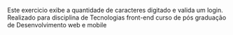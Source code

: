Este exercicio exibe a quantidade de caracteres digitado e valida um login. Realizado para disciplina de Tecnologias front-end curso de pós graduação de Desenvolvimento web e mobile
